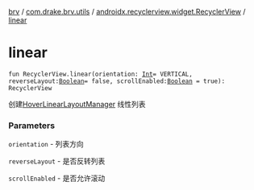 [brv](../../index.md) / [com.drake.brv.utils](../index.md) / [androidx.recyclerview.widget.RecyclerView](index.md) / [linear](./linear.md)

# linear

`fun RecyclerView.linear(orientation: `[`Int`](https://kotlinlang.org/api/latest/jvm/stdlib/kotlin/-int/index.html)` = VERTICAL, reverseLayout: `[`Boolean`](https://kotlinlang.org/api/latest/jvm/stdlib/kotlin/-boolean/index.html)` = false, scrollEnabled: `[`Boolean`](https://kotlinlang.org/api/latest/jvm/stdlib/kotlin/-boolean/index.html)` = true): RecyclerView`

创建[HoverLinearLayoutManager](../../com.drake.brv.layoutmanager/-hover-linear-layout-manager/index.md)  线性列表

### Parameters

`orientation` - 列表方向

`reverseLayout` - 是否反转列表

`scrollEnabled` - 是否允许滚动